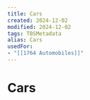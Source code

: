 ```yaml
---
title: Cars
created: 2024-12-02
modified: 2024-12-02
tags: TBSMetadata
alias: Cars
usedFor:
- "[[1764 Automobiles]]"
---
```

# Cars
